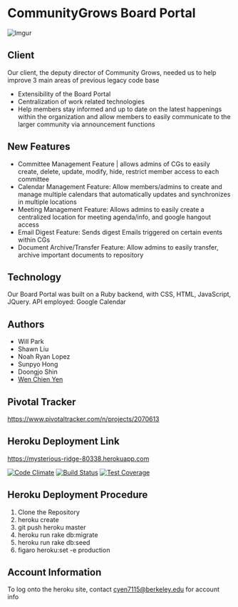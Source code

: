 # CommunityGrows Board Portal

![Imgur](http://i.imgur.com/KCYGEka.png)
## Client
Our client, the deputy director of Community Grows, needed us to help improve 3 main areas of previous legacy code base

  * Extensibility of the Board Portal 
  * Centralization of work related technologies
  * Help members stay informed and up to date on the latest happenings within the organization and allow members to easily communicate to the larger community via announcement functions

## New Features 
  * Committee Management Feature | allows admins of CGs to easily create, delete, update, modify, hide, restrict member access to each committee
  * Calendar Management Feature: Allow members/admins to create and manage multiple calendars that automatically updates and synchronizes in multiple locations
  * Meeting Management Feature: Allows admins to easily create a centralized location for meeting agenda/info, and google hangout access
  * Email Digest Feature: Sends digest Emails triggered on certain events within CGs
  * Document Archive/Transfer Feature: Allow admins to easily transfer, archive important documents to repository

## Technology
Our Board Portal was built on a Ruby backend, with CSS, HTML, JavaScript, JQuery. API employed: Google Calendar 

## Authors
  * Will Park
  * Shawn Liu
  * Noah Ryan Lopez
  * Sunpyo Hong
  * Doongjo Shin
  * [Wen Chien Yen](https://github.com/forrestDinos2RGB)

## Pivotal Tracker

https://www.pivotaltracker.com/n/projects/2070613

## Heroku Deployment Link
https://mysterious-ridge-80338.herokuapp.com


[![Code Climate](https://codeclimate.com/github/hsp1324/communitygrows/badges/gpa.svg)](https://codeclimate.com/github/hsp1324/communitygrows)
[![Build Status](https://travis-ci.org/hsp1324/communitygrows.svg?branch=master)](https://travis-ci.org/hsp1324/communitygrows)
[![Test Coverage](https://codeclimate.com/github/hsp1324/communitygrows/badges/coverage.svg)](https://codeclimate.com/github/hsp1324/communitygrows)

## Heroku Deployment Procedure
1. Clone the Repository
2. heroku create
3. git push heroku master
4. heroku run rake db:migrate
5. heroku run rake db:seed
6. figaro heroku:set -e production

## Account Information
To log onto the heroku site, contact cyen7115@berkeley.edu for account info



